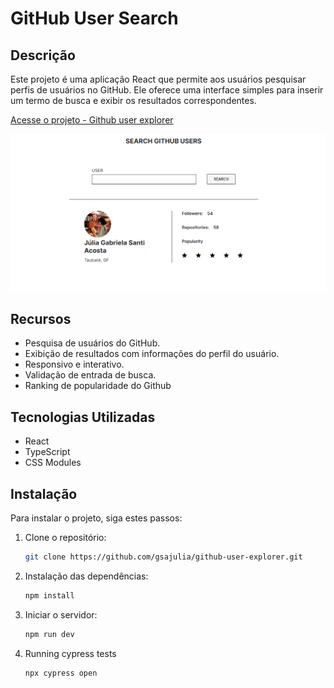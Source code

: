 # GitHub User Search

## Descrição

Este projeto é uma aplicação React que permite aos usuários pesquisar perfis de usuários no GitHub. Ele oferece uma interface simples para inserir um termo de busca e exibir os resultados correspondentes.

[Acesse o projeto - Github user explorer](https://github-user-explorer-olive.vercel.app/)

![Imagem do projeto](./public/project.png)

## Recursos

- Pesquisa de usuários do GitHub.
- Exibição de resultados com informações do perfil do usuário.
- Responsivo e interativo.
- Validação de entrada de busca.
- Ranking de popularidade do Github

## Tecnologias Utilizadas

- React
- TypeScript
- CSS Modules

## Instalação

Para instalar o projeto, siga estes passos:

1. Clone o repositório:

   ```bash
   git clone https://github.com/gsajulia/github-user-explorer.git
   ```

2. Instalação das dependências:

   ```bash
   npm install
   ```

3. Iniciar o servidor:

   ```bash
   npm run dev
   ```

4. Running cypress tests

   ```bash
   npx cypress open
   ```
